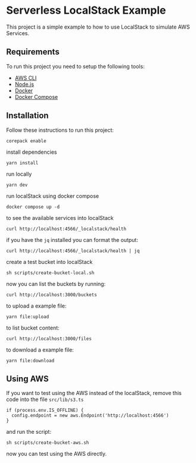 # Serverless LocalStack Example

This project is a simple example to how to use LocalStack to simulate AWS Services.

## Requirements

To run this project you need to setup the following tools:

- [AWS CLI](https://aws.amazon.com/pt/cli/)
- [Node.js](https://nodejs.org/pt)
- [Docker](https://www.docker.com/)
- [Docker Compose](https://docs.docker.com/compose/)

## Installation 

Follow these instructions to run this project:

```
corepack enable
```

install dependencies

```
yarn install
```

run locally

```
yarn dev
```

run localStack using docker compose

```
docker compose up -d
```

to see the available services into localStack

```
curl http://localhost:4566/_localstack/health
```

if you have the `jq` installed you can format the output:

```
curl http://localhost:4566/_localstack/health | jq
```

create a test bucket into localStack

```
sh scripts/create-bucket-local.sh
```

now you can list the buckets by running:

```
curl http://localhost:3000/buckets
```

to upload a example file:

```
yarn file:upload
```

to list bucket content:

```
curl http://localhost:3000/files
```

to download a example file:

```
yarn file:download
```

## Using AWS

If you want to test using the AWS instead of the localStack, remove this code into the file `src/lib/s3.ts`

```
if (process.env.IS_OFFLINE) {
  config.endpoint = new aws.Endpoint('http://localhost:4566')
}
```

and run the script:

```
sh scripts/create-bucket-aws.sh
```

now you can test using the AWS directly.